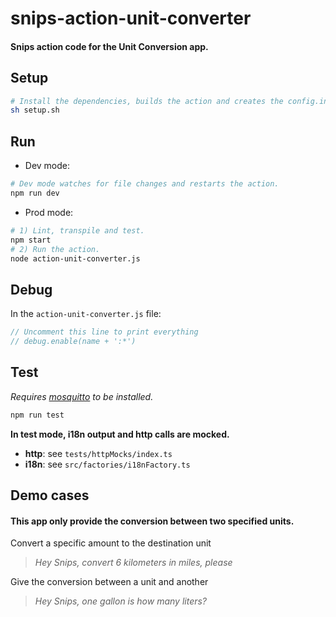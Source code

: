 # snips-action-unit-converter
#### Snips action code for the Unit Conversion app.

## Setup

```sh
# Install the dependencies, builds the action and creates the config.ini file.
sh setup.sh
```

## Run

- Dev mode:

```sh
# Dev mode watches for file changes and restarts the action.
npm run dev
```

- Prod mode:

```sh
# 1) Lint, transpile and test.
npm start
# 2) Run the action.
node action-unit-converter.js
```

## Debug

In the `action-unit-converter.js` file:

```js
// Uncomment this line to print everything
// debug.enable(name + ':*')
```

## Test

*Requires [mosquitto](https://mosquitto.org/download/) to be installed.*

```sh
npm run test
```

**In test mode, i18n output and http calls are mocked.**

- **http**: see `tests/httpMocks/index.ts`
- **i18n**: see `src/factories/i18nFactory.ts`

## Demo cases
#### This app only provide the conversion between two specified units.

Convert a specific amount to the destination unit
> *Hey Snips, convert 6 kilometers in miles, please*

Give the conversion between a unit and another
> *Hey Snips, one gallon is how many liters?*